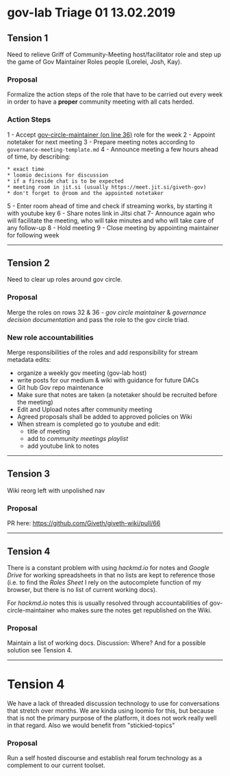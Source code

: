 # gov-lab Triage 01 13.02.2019

## Tension 1

Need to relieve Griff of Community-Meeting host/facilitator role and step up the game of Gov Maintainer Roles people (Lorelei, Josh, Kay).

### Proposal
Formalize the action steps of the role that have to be carried out every week in order to have a **proper** community meeting with all cats herded.

### Action Steps
1 - Accept [gov-circle-maintainer (on line 36)](https://docs.google.com/spreadsheets/d/10yFmRviEoeUCg8GfWizHBtkFqU9kgm_OhmIj9Lt-ONU/edit#gid=2099154701) role for the week
2 - Appoint notetaker for next meeting
3 - Prepare meeting notes according to `governance-meeting-template.md`
4 - Announce meeting a few hours ahead of time, by describing:

    * exact time
    * loomio decisions for discussion
    * if a fireside chat is to be expected
    * meeting room in jit.si (usually https://meet.jit.si/giveth-gov)
    * don't forget to @room and the appointed notetaker
5 - Enter room ahead of time and check if streaming works, by starting it with youtube key
6 - Share notes link in Jitsi chat
7- Announce again who will facilitate the meeting, who will take minutes and who will take care of any follow-up
8 - Hold meeting
9 - Close meeting by appointing maintainer for following week

---
## Tension 2

Need to clear up roles around gov circle.

### Proposal
Merge the roles on rows 32 & 36 - *gov circle maintainer* & *governance decision documentation* and pass the role to the gov circle triad.

### New role accountabilities
Merge responsibilities of the roles and add responsibility for stream metadata edits:

- organize a weekly gov meeting (gov-lab host)
- write posts for our medium & wiki with guidance for future DACs
- Git hub Gov repo maintenance
- Make sure that notes are taken (a notetaker should be recruited before the meeting)
- Edit and Upload notes after community meeting
- Agreed proposals shall be added to approved policies on Wiki
- When stream is completed go to youtube and edit:
    * title of meeting
    * add to *community meetings playlist*
    * add youtube link to notes

---
## Tension 3

Wiki reorg left with unpolished nav

### Proposal
PR here: https://github.com/Giveth/giveth-wiki/pull/66

---

## Tension 4
There is a constant problem with using *hackmd.io* for notes and *Google Drive* for working spreadsheets in that no lists are kept to reference those (i.e. to find the *Roles Sheet* I rely on the autocomplete function of my browser, but there is no list of current working docs).

For *hackmd.io* notes this is usually resolved through accountabilities of gov-circle-maintainer who makes sure the notes get republished on the Wiki.

### Proposal
Maintain a list of working docs. Discussion: Where? And for a possible solution see Tension 4.

---

# Tension 4
We have a lack of threaded discussion technology to use for conversations that stretch over months. We are kinda using loomio for this, but because that is not the primary purpose of the platform, it does not work really well in that regard. Also we would benefit from "stickied-topics"

### Proposal
Run a self hosted discourse and establish real forum technology as a complement to our current toolset.
